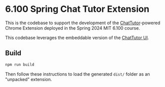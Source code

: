 # 6.100 Spring Chat Tutor Extension

This is the codebase to support the development of the [ChatTutor](https://github.com/ChatTutor/chattutor)-powered Chrome Extension deployed in the Spring 2024 MIT 6.100 course. 

This codebase leverages the embeddable version of the [ChatTutor UI](https://github.com/mitmedialab/chat-tutor-embeddable).

## Build

```bash
npm run build
```

Then follow these instructions to load the generated `dist/` folder as an "unpacked" extension.